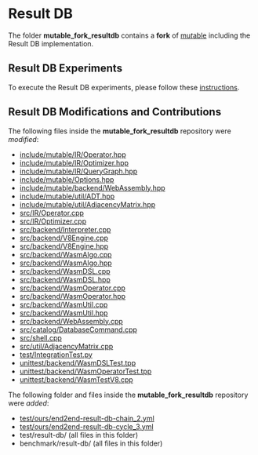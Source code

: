 # Result DB
The folder **mutable_fork_resultdb** contains a **fork** of [mu*t*able](https://github.com/mutable-org/mutable) including the Result DB implementation.

## Result DB Experiments
To execute the Result DB experiments, please follow these
[instructions](https://github.com/BigDataAnalyticsGroup/mutable-ResultDB/blob/resultdb-submission/mutable_fork_resultdb/README.md).

## Result DB Modifications and Contributions
The following files inside the **mutable_fork_resultdb** repository were _modified_:

* [include/mutable/IR/Operator.hpp](https://github.com/BigDataAnalyticsGroup/mutable-ResultDB/blob/resultdb-submission/mutable_fork_resultdb/include/mutable/IR/Operator.hpp)
* [include/mutable/IR/Optimizer.hpp](https://github.com/BigDataAnalyticsGroup/mutable-ResultDB/blob/resultdb-submission/mutable_fork_resultdb/include/mutable/IR/Optimizer.hpp)
* [include/mutable/IR/QueryGraph.hpp](https://github.com/BigDataAnalyticsGroup/mutable-ResultDB/blob/resultdb-submission/mutable_fork_resultdb/include/mutable/IR/QueryGraph.hpp)
* [include/mutable/Options.hpp](https://github.com/BigDataAnalyticsGroup/mutable-ResultDB/blob/resultdb-submission/mutable_fork_resultdb/include/mutable/Options.hpp)
* [include/mutable/backend/WebAssembly.hpp](https://github.com/BigDataAnalyticsGroup/mutable-ResultDB/blob/resultdb-submission/mutable_fork_resultdb/include/mutable/backend/WebAssembly.hpp)
* [include/mutable/util/ADT.hpp](https://github.com/BigDataAnalyticsGroup/mutable-ResultDB/blob/resultdb-submission/mutable_fork_resultdb/include/mutable/util/ADT.hpp)
* [include/mutable/util/AdjacencyMatrix.hpp](https://github.com/BigDataAnalyticsGroup/mutable-ResultDB/blob/resultdb-submission/mutable_fork_resultdb/include/mutable/util/AdjacencyMatrix.hpp)
* [src/IR/Operator.cpp](https://github.com/BigDataAnalyticsGroup/mutable-ResultDB/blob/resultdb-submission/mutable_fork_resultdb/src/IR/Operator.cpp)
* [src/IR/Optimizer.cpp](https://github.com/BigDataAnalyticsGroup/mutable-ResultDB/blob/resultdb-submission/mutable_fork_resultdb/src/IR/Optimizer.cpp)
* [src/backend/Interpreter.cpp](https://github.com/BigDataAnalyticsGroup/mutable-ResultDB/blob/resultdb-submission/mutable_fork_resultdb/src/backend/Interpreter.cpp)
* [src/backend/V8Engine.cpp](https://github.com/BigDataAnalyticsGroup/mutable-ResultDB/blob/resultdb-submission/mutable_fork_resultdb/src/backend/V8Engine.cpp)
* [src/backend/V8Engine.hpp](https://github.com/BigDataAnalyticsGroup/mutable-ResultDB/blob/resultdb-submission/mutable_fork_resultdb/src/backend/V8Engine.hpp)
* [src/backend/WasmAlgo.cpp](https://github.com/BigDataAnalyticsGroup/mutable-ResultDB/blob/resultdb-submission/mutable_fork_resultdb/src/backend/WasmAlgo.cpp)
* [src/backend/WasmAlgo.hpp](https://github.com/BigDataAnalyticsGroup/mutable-ResultDB/blob/resultdb-submission/mutable_fork_resultdb/src/backend/WasmAlgo.hpp)
* [src/backend/WasmDSL.cpp](https://github.com/BigDataAnalyticsGroup/mutable-ResultDB/blob/resultdb-submission/mutable_fork_resultdb/src/backend/WasmDSL.cpp)
* [src/backend/WasmDSL.hpp](https://github.com/BigDataAnalyticsGroup/mutable-ResultDB/blob/resultdb-submission/mutable_fork_resultdb/src/backend/WasmDSL.hpp)
* [src/backend/WasmOperator.cpp](https://github.com/BigDataAnalyticsGroup/mutable-ResultDB/blob/resultdb-submission/mutable_fork_resultdb/src/backend/WasmOperator.cpp)
* [src/backend/WasmOperator.hpp](https://github.com/BigDataAnalyticsGroup/mutable-ResultDB/blob/resultdb-submission/mutable_fork_resultdb/src/backend/WasmOperator.hpp)
* [src/backend/WasmUtil.cpp](https://github.com/BigDataAnalyticsGroup/mutable-ResultDB/blob/resultdb-submission/mutable_fork_resultdb/src/backend/WasmUtil.cpp)
* [src/backend/WasmUtil.hpp](https://github.com/BigDataAnalyticsGroup/mutable-ResultDB/blob/resultdb-submission/mutable_fork_resultdb/src/backend/WasmUtil.hpp)
* [src/backend/WebAssembly.cpp](https://github.com/BigDataAnalyticsGroup/mutable-ResultDB/blob/resultdb-submission/mutable_fork_resultdb/src/backend/WebAssembly.cpp)
* [src/catalog/DatabaseCommand.cpp](https://github.com/BigDataAnalyticsGroup/mutable-ResultDB/blob/resultdb-submission/mutable_fork_resultdb/src/catalog/DatabaseCommand.cpp)
* [src/shell.cpp](https://github.com/BigDataAnalyticsGroup/mutable-ResultDB/blob/resultdb-submission/mutable_fork_resultdb/src/shell.cpp)
* [src/util/AdjacencyMatrix.cpp](https://github.com/BigDataAnalyticsGroup/mutable-ResultDB/blob/resultdb-submission/mutable_fork_resultdb/src/util/AdjacencyMatrix.cpp)
* [test/IntegrationTest.py](https://github.com/BigDataAnalyticsGroup/mutable-ResultDB/blob/resultdb-submission/mutable_fork_resultdb/test/IntegrationTest.py)
* [unittest/backend/WasmDSLTest.tpp](https://github.com/BigDataAnalyticsGroup/mutable-ResultDB/blob/resultdb-submission/mutable_fork_resultdb/unittest/backend/WasmDSLTest.tpp)
* [unittest/backend/WasmOperatorTest.tpp](https://github.com/BigDataAnalyticsGroup/mutable-ResultDB/blob/resultdb-submission/mutable_fork_resultdb/unittest/backend/WasmOperatorTest.tpp)
* [unittest/backend/WasmTestV8.cpp](https://github.com/BigDataAnalyticsGroup/mutable-ResultDB/blob/resultdb-submission/mutable_fork_resultdb/unittest/backend/WasmTestV8.cpp)

The following folder and files inside the **mutable_fork_resultdb** repository were _added_:

* [test/ours/end2end-result-db-chain_2.yml](https://github.com/BigDataAnalyticsGroup/mutable-ResultDB/blob/resultdb-submission/mutable_fork_resultdb/test/ours/end2end-result-db-chain_2.yml)
* [test/ours/end2end-result-db-cycle_3.yml](https://github.com/BigDataAnalyticsGroup/mutable-ResultDB/blob/resultdb-submission/mutable_fork_resultdb/test/ours/end2end-result-db-cycle_3.yml)
* test/result-db/ (all files in this folder)
* benchmark/result-db/ (all files in this folder)
